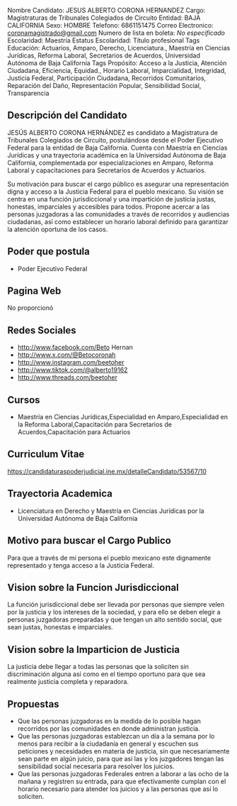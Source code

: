 Nombre Candidato: JESUS ALBERTO CORONA HERNANDEZ
Cargo: Magistraturas de Tribunales Colegiados de Circuito
Entidad: BAJA CALIFORNIA
Sexo: HOMBRE
Telefono: 6861151475
Correo Electronico: coronamagistrado@gmail.com
Numero de lista en boleta: *No especificado*
Escolaridad: Maestría
Estatus Escolaridad: Título profesional
Tags Educación: Actuarios, Amparo, Derecho, Licenciatura., Maestría en Ciencias Jurídicas, Reforma Laboral, Secretarios de Acuerdos, Universidad Autónoma de Baja California
Tags Propósito: Acceso a la Justicia, Atención Ciudadana, Eficiencia, Equidad., Horario Laboral, Imparcialidad, Integridad, Justicia Federal, Participación Ciudadana, Recorridos Comunitarios, Reparación del Daño, Representación Popular, Sensibilidad Social, Transparencia


## Descripción del Candidato 

JESÚS ALBERTO CORONA HERNÁNDEZ es candidato a Magistratura de Tribunales Colegiados de Circuito, postulándose desde el Poder Ejecutivo Federal para la entidad de Baja California. Cuenta con Maestría en Ciencias Jurídicas y una trayectoria académica en la Universidad Autónoma de Baja California, complementada por especializaciones en Amparo, Reforma Laboral y capacitaciones para Secretarios de Acuerdos y Actuarios.

Su motivación para buscar el cargo público es asegurar una representación digna y acceso a la Justicia Federal para el pueblo mexicano. Su visión se centra en una función jurisdiccional y una impartición de justicia justas, honestas, imparciales y accesibles para todos. Propone acercar a las personas juzgadoras a las comunidades a través de recorridos y audiencias ciudadanas, así como establecer un horario laboral definido para garantizar la atención oportuna de los casos.


## Poder que postula

- Poder Ejecutivo Federal


## Pagina Web

No proporcionó


## Redes Sociales

- http://www.facebook.com/Beto Hernan
- http://www.x.com/@Betocoronah
- http://www.instagram.com/beetoher
- http://www.tiktok.com/@alberto19162
- http://www.threads.com/beetoher


## Cursos

- Maestría en Ciencias Jurídicas,Especialidad en Amparo,Especialidad en la Reforma Laboral,Capacitación para Secretarios de Acuerdos,Capacitación para Actuarios


## Curriculum Vitae

https://candidaturaspoderjudicial.ine.mx/detalleCandidato/53567/10


## Trayectoria Academica

- Licenciatura en Derecho y Maestría en Ciencias Jurídicas por la Universidad Autónoma de Baja California


## Motivo para buscar el Cargo Publico

Para que a través de mi persona el pueblo mexicano este dignamente representado y tenga acceso a la Justicia Federal.


## Vision sobre la Funcion Jurisdiccional

La función jurisdiccional debe ser llevada por personas que siempre velen por la justicia y los intereses de la sociedad, y para ello se deben elegir a personas juzgadoras preparadas y que tengan un alto sentido social, que sean justas, honestas e imparciales.


## Vision sobre la Imparticion de Justicia

La justicia debe llegar a todas las personas que la soliciten sin discriminación alguna así como en el tiempo oportuno para que sea realmente justicia completa y reparadora.


## Propuestas

- Que las personas juzgadoras en la medida de lo posible hagan recorridos por las comunidades en donde administran justicia.
- Que las personas juzgadoras establezcan un día a la semana por lo menos para recibir a la ciudadanía en general y escuchen sus peticiones y necesidades en materia de justicia, sin que necesariamente sean parte en algún juicio, para que así las y los juzgadores tengan las sensibilidad social necesaria para resolver los juicios.
- Que las personas juzgadoras Federales entren a laborar a las ocho de la mañana y registren su entrada, para que efectivamente cumplan con el horario necesario para atender los juicios y a las personas que así lo soliciten.

